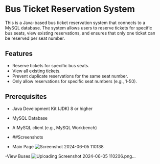 # Bus Ticket Reservation System

This is a Java-based bus ticket reservation system that connects to a MySQL database. The system allows users to reserve tickets for specific bus seats, view existing reservations, and ensures that only one ticket can be reserved per seat number.

## Features

- Reserve tickets for specific bus seats.
- View all existing tickets.
- Prevent duplicate reservations for the same seat number.
- Only allow reservations for specific seat numbers (e.g., 1-50).

## Prerequisites

- Java Development Kit (JDK) 8 or higher
- MySQL Database
- A MySQL client (e.g., MySQL Workbench)

- ##Screenshots

- Main Page
![Screenshot 2024-06-05 110138](https://github.com/Sunilkumar2230/myfirstproject/assets/171160740/960806eb-7d20-486c-9f79-1bb4d581a338)

-View Buses
![Uploading Screenshot 2024-06-05 110206.png…]()
